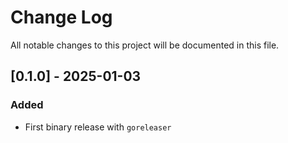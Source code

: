 
# Change Log
All notable changes to this project will be documented in this file.


## [0.1.0] - 2025-01-03
### Added
- First binary release with `goreleaser`
